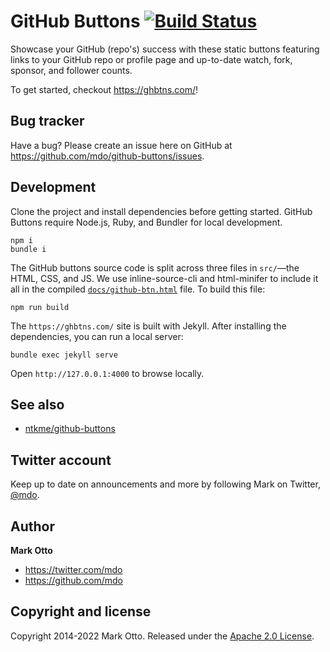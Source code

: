 # GitHub Buttons [![Build Status](https://img.shields.io/github/workflow/status/mdo/github-buttons/CI/master?label=CI&logo=github)](https://github.com/mdo/github-buttons/actions?query=workflow%3ACI+branch%3Amaster)

Showcase your GitHub (repo's) success with these static buttons featuring links to your GitHub repo or profile page and up-to-date watch, fork, sponsor, and follower counts.

To get started, checkout <https://ghbtns.com/>!

## Bug tracker

Have a bug? Please create an issue here on GitHub at <https://github.com/mdo/github-buttons/issues>.

## Development

Clone the project and install dependencies before getting started. GitHub Buttons require Node.js, Ruby, and Bundler for local development.

```shell
npm i
bundle i
```

The GitHub buttons source code is split across three files in `src/`—the HTML, CSS, and JS. We use inline-source-cli and html-minifer to include it all in the compiled [`docs/github-btn.html`](docs/github-btn.html) file. To build this file:

```shell
npm run build
```

The `https://ghbtns.com/` site is built with Jekyll. After installing the dependencies, you can run a local server:

```shell
bundle exec jekyll serve
```

Open `http://127.0.0.1:4000` to browse locally.

## See also

* [ntkme/github-buttons](https://buttons.github.io/)

## Twitter account

Keep up to date on announcements and more by following Mark on Twitter, [@mdo](https://twitter.com/mdo).

## Author

**Mark Otto**

* <https://twitter.com/mdo>
* <https://github.com/mdo>

## Copyright and license

Copyright 2014-2022 Mark Otto. Released under the [Apache 2.0 License](LICENSE).

